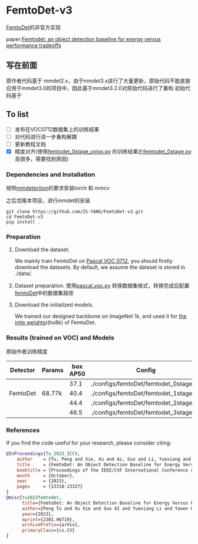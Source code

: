 # FemtoDet-v3

[FemtoDet](https://github.com/yh-pengtu/FemtoDet)的非官方实现

paper:[Femtodet: an object detection baseline for energy versus performance tradeoffs](https://arxiv.org/abs/2301.06719)

## 写在前面

原作者代码基于 mmdet2.x，由于mmdet3.x进行了大量更新，原始代码不能直接应用于mmdet3.0的项目中，因此基于mmdet3.2.0对原始代码进行了重构
初始代码基于

## To list

- [ ] 发布在VOC0712数据集上的训练结果
- [ ] 对代码进行进一步重构解耦
- [ ] 更新教程文档
- [X] 精度对齐(使用[femtodet_0stage_yolox.py](configs%2FfemtoDet%2Ffemtodet_0stage_yolox.py)
  的训练结果比[femtodet_0stage.py](configs%2FfemtoDet%2Ffemtodet_0stage.py)高很多，需要找到原因)

### Dependencies and Installation

按照[mmdetection](https://github.com/open-mmlab/mmdetection/tree/v3.2.0)的要求安装torch 和 mmcv

之后克隆本项目，进行mmdet的安装

```commandline
git clone https://github.com/ZS-YANG/FemtoDet-v3.git
cd FemtoDet-v3
pip install .
```

### Preparation

1. Download the dataset.

   We mainly train FemtoDet on [Pascal VOC 0712](http://host.robots.ox.ac.uk/pascal/VOC/), you should firstly download
   the datasets. By default, we assume the dataset is stored in ./data/.

2. Dataset preparation.
   使用[pascal_voc.py](tools%2Fdataset_converters%2Fpascal_voc.py)
   转换数据集格式，转换完成后配置[femtoDet](configs%2FfemtoDet)中的数据集路径

3. Download the initialized models.

   We trained our designed backbone on ImageNet 1k, and used it
   for [the inite weights](https://pan.baidu.com/s/1JGsvlvzPkb5nxGBaRSD7ng?pwd=hx8k))(hx8k) of FemtoDet.

### Results (trained on VOC) and Models

原始作者训练精度

| Detector | Params | box AP50 | Config                                |
|----------|--------|----------|---------------------------------------|
|          |        | 37.1     | ./configs/femtoDet/femtodet_0stage.py |
| FemtoDet | 68.77k | 40.4     | ./configs/femtoDet/femtodet_1stage.py |
|          |        | 44.4     | ./configs/femtoDet/femtodet_2stage.py |
|          |        | 46.5     | ./configs/femtoDet/femtodet_3stage.py |

### References

If you find the code useful for your research, please consider citing:

```bib
@InProceedings{Tu_2023_ICCV,
    author    = {Tu, Peng and Xie, Xu and Ai, Guo and Li, Yuexiang and Huang, Yawen and Zheng, Yefeng},
    title     = {FemtoDet: An Object Detection Baseline for Energy Versus Performance Tradeoffs},
    booktitle = {Proceedings of the IEEE/CVF International Conference on Computer Vision (ICCV)},
    month     = {October},
    year      = {2023},
    pages     = {13318-13327}
}
@misc{tu2023femtodet,
      title={FemtoDet: An Object Detection Baseline for Energy Versus Performance Tradeoffs}, 
      author={Peng Tu and Xu Xie and Guo AI and Yuexiang Li and Yawen Huang and Yefeng Zheng},
      year={2023},
      eprint={2301.06719},
      archivePrefix={arXiv},
      primaryClass={cs.CV}
}
```
